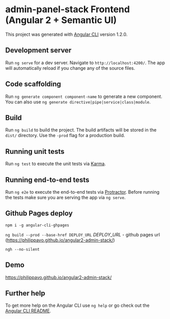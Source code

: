 # admin-panel-stack Frontend (Angular 2 + Semantic UI)

This project was generated with [Angular CLI](https://github.com/angular/angular-cli) version 1.2.0.

## Development server

Run `ng serve` for a dev server. Navigate to `http://localhost:4200/`. The app will automatically reload if you change any of the source files.

## Code scaffolding

Run `ng generate component component-name` to generate a new component. You can also use `ng generate directive|pipe|service|class|module`.

## Build

Run `ng build` to build the project. The build artifacts will be stored in the `dist/` directory. Use the `-prod` flag for a production build.

## Running unit tests

Run `ng test` to execute the unit tests via [Karma](https://karma-runner.github.io).

## Running end-to-end tests

Run `ng e2e` to execute the end-to-end tests via [Protractor](http://www.protractortest.org/).
Before running the tests make sure you are serving the app via `ng serve`.

## Github Pages deploy
`npm i -g angular-cli-ghpages`

`ng build --prod --base-href DEPLOY_URL` _DEPLOY_URL_ - github pages url (https://philippavo.github.io/angular2-admin-stack/)

`ngh --no-silent`

## Demo
https://philippavo.github.io/angular2-admin-stack/
## Further help

To get more help on the Angular CLI use `ng help` or go check out the [Angular CLI README](https://github.com/angular/angular-cli/blob/master/README.md).
